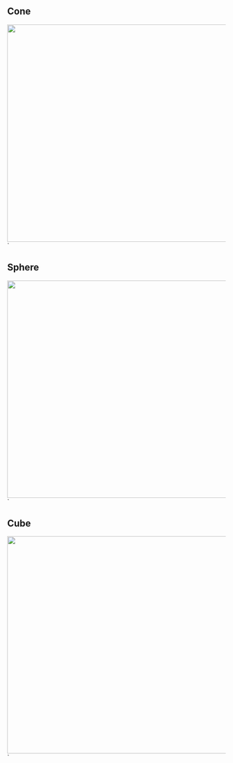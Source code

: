 ## Cone
<img src="https://lh5.googleusercontent.com/sIVlSyJG1GAAND_BtQpBesBH2SUJnjJ1fyJsupz2E5bIUrK8Etdq7HO3shf72Yf8JGYvRwBBkoLc55O5XCZgOLuxgehR2FUcodA4afSWUDYHKxIbY3qX2SOOXJBDo5jyp0r-jYOa" width="600" height="500"/>`

## Sphere
<img src="https://lh3.googleusercontent.com/6Wfb9xqFWrnm7Yrhzwjq5wsiw8E3tWqwY55phR27B2G9jJ2BWYE9VjL3rw1adBz95fS4qCqUTUQu1ILiqm_i-dIDnSkjylb7a1euSeGqvXTmGg6R5-W7ti79Jd0A0EU22TQuprZS" width="600" height="500"/>`

## Cube
<img src="https://lh5.googleusercontent.com/sJkhp7M_BOusRlMD9eQ4huPhAX3HyUjuSmMKoviyU5KwpFuowffrLvR8jwHKYdKdfNYR8yuVeDIWSDhGcY4UGjvxvdgxTfk73WDycB-6ahsgFrvUJHpxvedmSrfEznDldwNZlmXF" width="600" height="500"/>`


